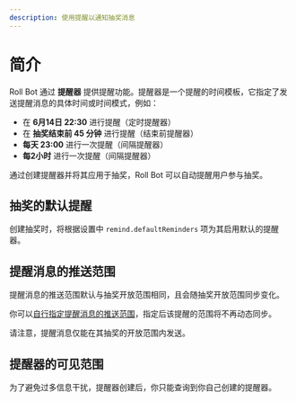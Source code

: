 ```yaml
---
description: 使用提醒以通知抽奖消息
---
```


# 简介

Roll Bot 通过 **提醒器** 提供提醒功能。提醒器是一个提醒的时间模板，它指定了发送提醒消息的具体时间或时间模式，例如：

* 在 **6月14日 22:30** 进行提醒（定时提醒器）
* 在 **抽奖结束前 45 分钟** 进行提醒（结束前提醒器）
* **每天 23:00** 进行一次提醒（间隔提醒器）
* **每2小时** 进行一次提醒（间隔提醒器）

通过创建提醒器并将其应用于抽奖，Roll Bot 可以自动提醒用户参与抽奖。

## 抽奖的默认提醒

创建抽奖时，将根据设置中 `remind.defaultReminders` 项为其启用默认的提醒器。

## 提醒消息的推送范围

提醒消息的推送范围默认与抽奖开放范围相同，且会随抽奖开放范围同步变化。

你可以[自行指定提醒消息的推送范围](../advanced/edit-roll.md)，指定后该提醒的范围将不再动态同步。

请注意，提醒消息仅能在其抽奖的开放范围内发送。

## 提醒器的可见范围

为了避免过多信息干扰，提醒器创建后，你只能查询到你自己创建的提醒器。
